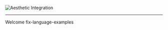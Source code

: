 
![Aesthetic Integration](https://storage.googleapis.com/imandra-assets/images/github/fix_lang_examples_head.svg)

---

Welcome fix-language-examples
